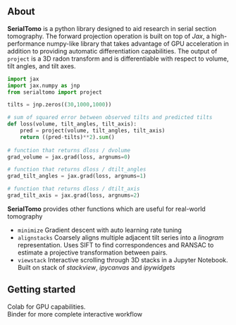 ## About
**SerialTomo** is a python library designed to aid research in serial section tomography. The forward projection operation is built on top of *Jax*, a high-performance numpy-like library that takes advantage of GPU acceleration in addition to providing automatic differentiation capabilities. The output of ```project``` is a 3D radon transform and is differentiable with respect to volume, tilt angles, and tilt axes.

```python
import jax
import jax.numpy as jnp
from serialtomo import project

tilts = jnp.zeros((30,1000,1000))

# sum of squared error between observed tilts and predicted tilts
def loss(volume, tilt_angles, tilt_axis):
    pred = project(volume, tilt_angles, tilt_axis)
    return ((pred-tilts)**2).sum()
    
# function that returns dloss / dvolume
grad_volume = jax.grad(loss, argnums=0)

# function that returns dloss / dtilt_angles
grad_tilt_angles = jax.grad(loss, argnums=1)   

# function that returns dloss / dtilt_axis
grad_tilt_axis = jax.grad(loss, argnums=2)   
```

**SerialTomo** provides other functions which are useful for real-world tomography
-  ```minimize``` Gradient descent with auto learning rate tuning
-  ```alignstacks``` Coarsely aligns multiple adjacent tilt series into a *linogram* representation. Uses SIFT to find correspondences and RANSAC to estimate a projective transformation between pairs.
- ```viewstack``` Interactive scrolling through 3D stacks in a Jupyter Notebook. Built on stack of *stackview*, *ipycanvas* and *ipywidgets*

## Getting started
Colab for GPU capabilities.  
Binder for more complete interactive workflow
